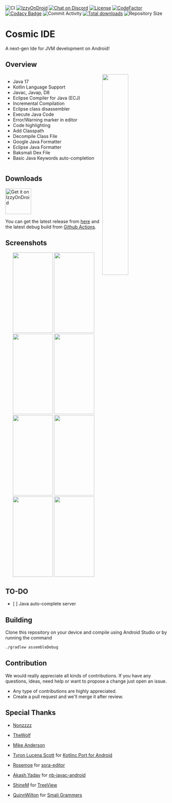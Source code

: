 ![CI](https://github.com/Cosmic-Ide/Cosmic-Ide/actions/workflows/android.yml/badge.svg)
[![IzzyOnDroid](https://img.shields.io/endpoint?url=https://apt.izzysoft.de/fdroid/api/v1/shield/com.pranav.java.ide)](https://apt.izzysoft.de/fdroid/index/apk/com.pranav.java.ide)
[![Chat on Discord](https://img.shields.io/discord/867985135931383809)](https://discord.gg/8Gu6YCq2eS)
[![License](https://img.shields.io/github/license/Cosmic-Ide/Cosmic-Ide)](https://github.com/Cosmic-Ide/Cosmic-Ide/blob/main/LICENSE)
[![CodeFactor](https://www.codefactor.io/repository/github/cosmic-ide/cosmic-ide/badge/main)](https://codefactor.io/repository/github/cosmic-ide/cosmic-ide/overview/main)
[![Codacy Badge](https://app.codacy.com/project/badge/Grade/2e411243d41f4fa8abdfd204e41ef773)](https://codacy.com/gh/Cosmic-Ide/Cosmic-Ide/dashboard)
![Commit Activity](https://img.shields.io/github/commit-activity/m/Cosmic-Ide/Cosmic-Ide)
[![Total downloads](https://img.shields.io/github/downloads/Cosmic-Ide/Cosmic-Ide/total)](https://github.com/Cosmic-Ide/Cosmic-Ide/releases)
![Repository Size](https://img.shields.io/github/repo-size/Cosmic-Ide/Cosmic-Ide)

# Cosmic IDE

A next-gen Ide for JVM development on Android!

## Overview

<img src="https://raw.githubusercontent.com/Cosmic-Ide/Cosmic-Ide/main/art/icon.png" align="right" width="40%" height="40%"></img>

<div style="display:flex;">

- Java 17
- Kotlin Language Support
- Javac, Javap, D8
- Eclipse Compiler for Java (ECJ)
- Incremental Compilation
- Eclipse class disassembler
- Execute Java Code
- Error/Warning marker in editor
- Code highlighting
- Add Classpath
- Decompile Class File
- Google Java Formatter
- Eclipse Java Formatter
- Baksmali Dex File
- Basic Java Keywords auto-completion

</div>
<p>

## Downloads

[<img alt="Get it on IzzyOnDroid" height="80" src="https://gitlab.com/IzzyOnDroid/repo/-/raw/master/assets/IzzyOnDroid.png">](https://apt.izzysoft.de/fdroid/index/apk/com.pranav.java.ide)

You can get the latest release from [here](https://github.com/Cosmic-Ide/Cosmic-Ide/releases/v0.0.5)
and the latest debug build from [Github Actions](https://github.com/Cosmic-Ide/Cosmic-Ide/actions).

## Screenshots

<p align="center">

<img width="125" height="250" src="https://raw.githubusercontent.com/Cosmic-Ide/Cosmic-Ide/main/art/img/editor.png">
<img width="125" height="250" src="https://raw.githubusercontent.com/Cosmic-Ide/Cosmic-Ide/main/art/img/diagnostic.png">
<img width="125" height="250" src="https://raw.githubusercontent.com/Cosmic-Ide/Cosmic-Ide/main/art/img/run.png">
<img width="125" height="250" src="https://raw.githubusercontent.com/Cosmic-Ide/Cosmic-Ide/main/art/img/settings.png">
<img width="125" height="250" src="https://raw.githubusercontent.com/Cosmic-Ide/Cosmic-Ide/main/art/img/javap.png">
<img width="125" height="250" src="https://raw.githubusercontent.com/Cosmic-Ide/Cosmic-Ide/main/art/img/smali.png">
<img width="125" height="250" src="https://raw.githubusercontent.com/Cosmic-Ide/Cosmic-Ide/main/art/img/decompiler.png">
<img width="125" height="250" src="https://raw.githubusercontent.com/Cosmic-Ide/Cosmic-Ide/main/art/img/treeview.png">

</p>

## TO-DO

- \[ \] Java auto-complete server

## Building

Clone this repository on your device and compile using Android Studio or by running the command

```sh
./gradlew assembleDebug
```

## Contribution

We would really appreciate all kinds of contributions.
If you have any questions, ideas, need help or want to propose a change just open an issue.

- Any type of contributions are highly appreciated.
- Create a pull request and we'll merge it after review.

## Special Thanks

- [Nonzzzz](https://github.com/Nonzzzz)

- [TheWolf](https://github.com/TheWolfProd)

- [Mike Anderson](https://github.com/MikeAndrson)

- [Tyron Lucena Scott](https://github.com/tyron12233) for [Kotlinc Port for Android](https://github.com/tyron12233/CodeAssist/tree/main/build-tools/kotlinc)

- [Rosemoe](https://github.com/Rosemoe) for [sora-editor](https://github.com/Rosemoe/sora-editor)

- [Akash Yadav](https://github.com/Itsaky) for [nb-javac-android](https://github.com/Itsaky/nb-javac-android)

- [ShineM](https://github.com/ShineM) for [TreeView](https://github.com/ShineM/TreeView)

- [QuinnWilton](https://github.com/QuinnWilton) for [Smali Grammers](https://github.com/QuinnWilton/sublime-smali)
